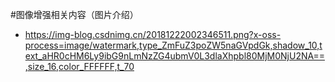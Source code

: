 

#图像增强相关内容（图片介绍）

* https://img-blog.csdnimg.cn/20181222002346511.png?x-oss-process=image/watermark,type_ZmFuZ3poZW5naGVpdGk,shadow_10,text_aHR0cHM6Ly9ibG9nLmNzZG4ubmV0L3dlaXhpbl80MjM0NjU2NA==,size_16,color_FFFFFF,t_70